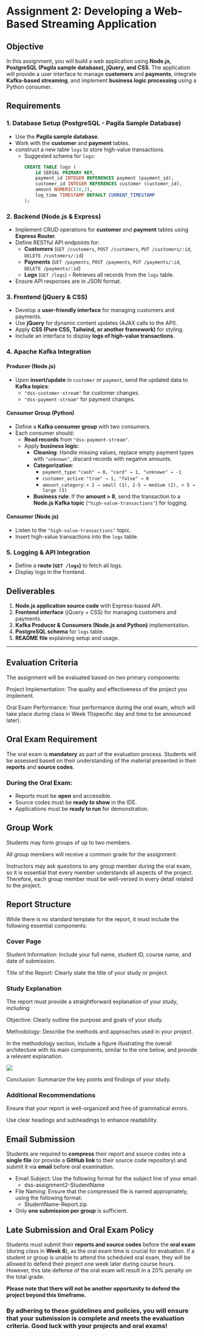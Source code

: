 
# **Assignment 2: Developing a Web-Based Streaming Application**

## **Objective**
In this assignment, you will build a web application using **Node.js, PostgreSQL (Pagila sample database), jQuery, and CSS**. The application will provide a user interface to manage **customers** and **payments**, integrate **Kafka-based streaming**, and implement **business logic processing** using a Python consumer.

## **Requirements**

### **1. Database Setup (PostgreSQL - Pagila Sample Database)**
- Use the **Pagila sample database**.
- Work with the **customer** and **payment** tables.
- construct a new table `logs` to store high-value transactions.  
  - Suggested schema for `logs`:  
    ```sql
    CREATE TABLE logs (
        id SERIAL PRIMARY KEY,
        payment_id INTEGER REFERENCES payment (payment_id),
        customer_id INTEGER REFERENCES customer (customer_id),
        amount NUMERIC(10,2),
        log_time TIMESTAMP DEFAULT CURRENT_TIMESTAMP
    );
    ```

### **2. Backend (Node.js & Express)**
- Implement CRUD operations for **customer** and **payment** tables using **Express Router**.
- Define RESTful API endpoints for:
  - **Customers** (`GET /customers`, `POST /customers`, `PUT /customers/:id`, `DELETE /customers/:id`)
  - **Payments** (`GET /payments`, `POST /payments`, `PUT /payments/:id`, `DELETE /payments/:id`)
  - **Logs** (`GET /logs`) – Retrieves all records from the `logs` table.
- Ensure API responses are in JSON format.

### **3. Frontend (jQuery & CSS)**
- Develop a **user-friendly interface** for managing customers and payments.
- Use **jQuery** for dynamic content updates (AJAX calls to the API).
- Apply **CSS (Pure CSS, Tailwind, or another framework)** for styling.
- Include an interface to display **logs of high-value transactions**.

### **4. Apache Kafka Integration**
#### **Producer (Node.js)**
- Upon **insert/update** in `customer` or `payment`, send the updated data to **Kafka topics**:
  - `"dss-customer-stream"` for customer changes.
  - `"dss-payment-stream"` for payment changes.

#### **Consumer Group (Python)**
- Define a **Kafka consumer group** with two consumers.
- Each consumer should:
  - **Read records** from `"dss-payment-stream"`.
  - Apply **business logic**:
    - **Cleaning**: Handle missing values, replace empty payment types with `"unknown"`, discard records with negative amounts.
    - **Categorization**:
      - `payment_type`: `"cash" → 0, "card" → 1, "unknown" → -1`
      - `customer_active`: `"true" → 1, "false" → 0`
      - `amount_category`: `< 2 → small (1), 2-5 → medium (2), > 5 → large (3)`
    - **Business rule**: If the **amount > 8**, send the transaction to a **Node.js Kafka topic** (`"high-value-transactions"`) for logging.

#### **Consumer (Node.js)**
- Listen to the `"high-value-transactions"` topic.
- Insert high-value transactions into the `logs` table.

### **5. Logging & API Integration**
- Define a **route (`GET /logs`)** to fetch all logs.
- Display logs in the frontend.

## **Deliverables**
1. **Node.js application source code** with Express-based API.
2. **Frontend interface** (jQuery + CSS) for managing customers and payments.
3. **Kafka Producer & Consumers (Node.js and Python)** implementation.
4. **PostgreSQL schema** for `logs` table.
5. **README file** explaining setup and usage.



---

## Evaluation Criteria
The assignment will be evaluated based on two primary components:

Project Implementation: The quality and effectiveness of the project you implement.

Oral Exam Performance: Your performance during the oral exam, which will take place during class in Week 11(specific day and time to be announced later).

## Oral Exam Requirement

The oral exam is **mandatory** as part of the evaluation process. Students will be assessed based on their understanding of the material presented in their **reports** and **source codes**.

### **During the Oral Exam:**
- Reports must be **open** and accessible.
- Source codes must be **ready to show** in the IDE.
- Applications must be **ready to run** for demonstration.

## Group Work
Students may form groups of up to two members.

All group members will receive a common grade for the assignment.

Instructors may ask questions to any group member during the oral exam, so it is essential that every member understands all aspects of the project. 
Therefore, each group member must be well-versed in every detail related to the project.

## Report Structure
While there is no standard template for the report, it must include the following essential components:

### Cover Page
Student Information: Include your full name, student ID, course name, and date of submission.

Title of the Report: Clearly state the title of your study or project.

### Study Explanation
The report must provide a straightforward explanation of your study, including:

Objective: Clearly outline the purpose and goals of your study.

Methodology: Describe the methods and approaches used in your project.

In the methodology section, include a figure illustrating the overall architecture with its main components, 
similar to the one below, and provide a relevant explanation.

![](./../sample-outline.png)


Conclusion: Summarize the key points and findings of your study.

### Additional Recommendations

Ensure that your report is well-organized and free of grammatical errors.

Use clear headings and subheadings to enhance readability.

## Email Submission

Students are required to **compress** their report and source codes into a **single file** (or provide a **GitHub link** to their source code repository) and submit it via **email** before oral examination.

* Email Subject: Use the following format for the subject line of your email:
   - dss-assignment2-StudentName
* File Naming: Ensure that the compressed file is named appropriately, using the following format:
   - StudentName-Report.zip
* Only **one submission per group** is sufficient.

## Late Submission and Oral Exam Policy
Students must submit their **reports and source codes** before the **oral exam** (during class in **Week 6**), as the oral exam time is crucial for evaluation.
If a student or group is unable to attend the scheduled oral exam, they will be allowed to defend their project one week later during course hours.
However, this late defense of the oral exam will result in a 20% penalty on the total grade.

**Please note that there will not be another opportunity to defend the project beyond this timeframe.**

### By adhering to these guidelines and policies, you will ensure that your submission is complete and meets the evaluation criteria. Good luck with your projects and oral exams!
